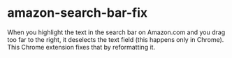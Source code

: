 # amazon-search-bar-fix
When you highlight the text in the search bar on Amazon.com and you drag too far to the right, it deselects the text field (this happens only in Chrome). This Chrome extension fixes that by reformatting it.
